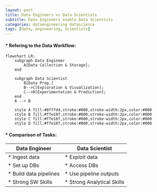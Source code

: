 ```yaml
---
layout: post
title: Data Engineers vs Data Scientists
subtitle: Data Engineers enable Data Scientists
categories: dataengineering datascience
tags: [data, engineering, Scientists]
---
```


#### * Refering to the Data Workflow:
```mermaid
flowchart LR;
    subgraph Data Engineer
        A[Data Collection & Storage];
    end

    subgraph Data Scientist
        B[Data Prep.] 
        B-->C[Exploration & Visualization];
        C-->D[Experimentation & Prediction];
    end
    A --> B

    style A fill:#8fffd4,stroke:#000,stroke-width:2px,color:#000
    style B fill:#ffe18f,stroke:#000,stroke-width:2px,color:#000
    style C fill:#ffe18f,stroke:#000,stroke-width:2px,color:#000
    style D fill:#ffe18f,stroke:#000,stroke-width:2px,color:#000

```


#### * Comparison of Tasks:

| Data Engineer            | Data Scientist             |
| --- | --- |
| * Ingest data            | * Exploit data             |
| * Set up DBs             | * Access DBs               |
| * Build data pipelines   | * Use pipeline outputs     |
| * Strong SW Skills       | * Strong Analytical Skills |



